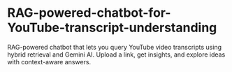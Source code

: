 # RAG-powered-chatbot-for-YouTube-transcript-understanding
 RAG-powered chatbot that lets you query YouTube video transcripts using hybrid retrieval and Gemini AI. Upload a link, get insights, and explore ideas with context-aware answers.
